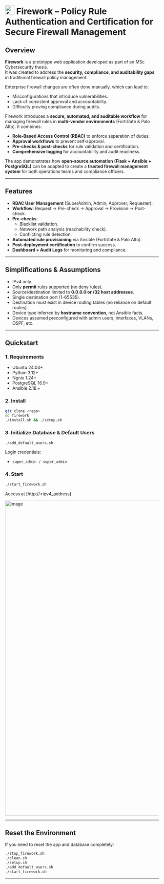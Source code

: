 # <img width="30" height="30" alt="favicon" src="https://github.com/user-attachments/assets/7c2c2f10-88b4-481d-8f05-fa4dd45754eb" /> Firework – Policy Rule Authentication and Certification for Secure Firewall Management  

## Overview  
**Firework** is a prototype web application developed as part of an MSc Cybersecurity thesis.  
It was created to address the **security, compliance, and auditability gaps** in traditional firewall policy management.  

Enterprise firewall changes are often done manually, which can lead to:  
- Misconfigurations that introduce vulnerabilities.  
- Lack of consistent approval and accountability.  
- Difficulty proving compliance during audits.  

Firework introduces a **secure, automated, and auditable workflow** for managing firewall rules in **multi-vendor environments** (FortiGate & Palo Alto). It combines:  
- **Role-Based Access Control (RBAC)** to enforce separation of duties.  
- **Approval workflows** to prevent self-approval.  
- **Pre-checks & post-checks** for rule validation and certification.  
- **Comprehensive logging** for accountability and audit readiness.  

The app demonstrates how **open-source automation (Flask + Ansible + PostgreSQL)** can be adapted to create a **trusted firewall management system** for both operations teams and compliance officers.  

---

## Features  
- **RBAC User Management** (SuperAdmin, Admin, Approver, Requester).  
- **Workflow**: Request → Pre-check → Approval → Provision → Post-check.  
- **Pre-checks**:
  - Blacklist validation.  
  - Network path analysis (reachability check).  
  - Conflicting rule detection.  
- **Automated rule provisioning** via Ansible (FortiGate & Palo Alto).  
- **Post-deployment certification** to confirm success.  
- **Dashboard + Audit Logs** for monitoring and compliance.  

---

## Simplifications & Assumptions  
- IPv4 only.  
- Only **permit** rules supported (no deny rules).  
- Source/destination limited to **0.0.0.0 or /32 host addresses**.  
- Single destination port (1–65535).  
- Destination must exist in device routing tables (no reliance on default routes).  
- Device type inferred by **hostname convention**, not Ansible facts.  
- Devices assumed preconfigured with admin users, interfaces, VLANs, OSPF, etc.  

---

## Quickstart  

### 1. Requirements  
- Ubuntu 24.04+
- Python 3.12+
- Ngnix 1.24+
- PostgreSQL 16.9+
- Ansible 2.18.+

### 2. Install  
```bash
git clone <repo>
cd firework
./install.sh && ./setup.sh
```

### 3. Initialize Database & Default Users  
```bash
./add_default_users.sh
```

Login credentials:
- `super_admin / super_admin`

### 4. Start  
```bash
./start_firework.sh
```
Access at [http://<ipv4_address]

<img width="1920" height="1032" alt="image" src="https://github.com/user-attachments/assets/0982306f-71f1-4f1a-abdc-06a268ff54d5" />


---

## Reset the Environment  
If you need to reset the app and database completely:

```bash
./stop_firework.sh
./clean.sh
./setup.sh
./add_default_users.sh
./start_firework.sh
```

---

